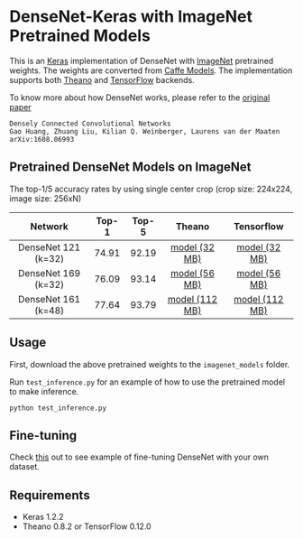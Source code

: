 # DenseNet-Keras with ImageNet Pretrained Models

This is an [Keras](https://keras.io/) implementation of DenseNet with [ImageNet](http://www.image-net.org/) pretrained weights. The weights are converted from [Caffe Models](https://github.com/shicai/DenseNet-Caffe). The implementation supports both [Theano](http://deeplearning.net/software/theano/) and [TensorFlow](https://www.tensorflow.org/) backends.

To know more about how DenseNet works, please refer to the [original paper](https://arxiv.org/abs/1608.06993)

```
Densely Connected Convolutional Networks
Gao Huang, Zhuang Liu, Kilian Q. Weinberger, Laurens van der Maaten
arXiv:1608.06993
```

## Pretrained DenseNet Models on ImageNet

The top-1/5 accuracy rates by using single center crop (crop size: 224x224, image size: 256xN)

Network|Top-1|Top-5|Theano|Tensorflow
:---:|:---:|:---:|:---:|:---:
DenseNet 121 (k=32)| 74.91| 92.19| [model (32  MB)](https://drive.google.com/open?id=0Byy2AcGyEVxfMlRYb3YzV210VzQ)| [model (32 MB)](https://drive.google.com/open?id=0Byy2AcGyEVxfSTA4SHJVOHNuTXc)
DenseNet 169 (k=32)| 76.09| 93.14| [model (56  MB)](https://drive.google.com/open?id=0Byy2AcGyEVxfN0d3T1F1MXg0NlU)| [model (56 MB)](https://drive.google.com/open?id=0Byy2AcGyEVxfSEc5UC1ROUFJdmM)
DenseNet 161 (k=48)| 77.64| 93.79| [model (112 MB)](https://drive.google.com/open?id=0Byy2AcGyEVxfVnlCMlBGTDR3RGs)| [model (112 MB)](https://drive.google.com/open?id=0Byy2AcGyEVxfUDZwVjU2cFNidTA)

## Usage

First, download the above pretrained weights to the `imagenet_models` folder.

Run `test_inference.py` for an example of how to use the pretrained model to make inference.

```
python test_inference.py
```

## Fine-tuning

Check [this](https://github.com/flyyufelix/cnn_finetune) out to see example of fine-tuning DenseNet with your own dataset.

## Requirements

* Keras 1.2.2
* Theano 0.8.2 or TensorFlow 0.12.0


